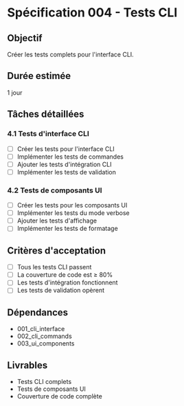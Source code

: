 # Spécification 004 - Tests CLI

## Objectif
Créer les tests complets pour l'interface CLI.

## Durée estimée
1 jour

## Tâches détaillées

### 4.1 Tests d'interface CLI
- [ ] Créer les tests pour l'interface CLI
- [ ] Implémenter les tests de commandes
- [ ] Ajouter les tests d'intégration CLI
- [ ] Implémenter les tests de validation

### 4.2 Tests de composants UI
- [ ] Créer les tests pour les composants UI
- [ ] Implémenter les tests du mode verbose
- [ ] Ajouter les tests d'affichage
- [ ] Implémenter les tests de formatage

## Critères d'acceptation
- [ ] Tous les tests CLI passent
- [ ] La couverture de code est ≥ 80%
- [ ] Les tests d'intégration fonctionnent
- [ ] Les tests de validation opèrent

## Dépendances
- 001_cli_interface
- 002_cli_commands
- 003_ui_components

## Livrables
- Tests CLI complets
- Tests de composants UI
- Couverture de code complète
